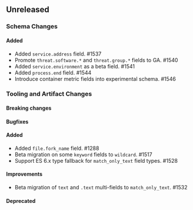 <!-- When adding an entry to the Changelog:

- Please follow the Keep a Changelog: http://keepachangelog.com/ guidelines.
- Please insert your changelog line ordered by PR ID.
- Make sure you add your entry to the correct section (schema or tooling).

Thanks, you're awesome :-) -->

## Unreleased

### Schema Changes

#### Added

* Added `service.address` field. #1537
* Promote `threat.software.*` and `threat.group.*` fields to GA. #1540
* Added `service.environment` as a beta field. #1541
* Added `process.end` field. #1544
* Introduce container metric fields into experimental schema. #1546

### Tooling and Artifact Changes

#### Breaking changes

#### Bugfixes

#### Added

* Added `file.fork_name` field. #1288
* Beta migration on some `keyword` fields to `wildcard`. #1517
* Support ES 6.x type fallback for `match_only_text` field types. #1528

#### Improvements

* Beta migration of `text` and `.text` multi-fields to `match_only_text`. #1532
#### Deprecated

<!-- All empty sections:

## Unreleased

### Schema Changes
### Tooling and Artifact Changes

#### Breaking changes

#### Bugfixes

#### Added

#### Improvements

#### Deprecated

-->
